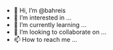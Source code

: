 - 👋 Hi, I’m @bahreis
- 👀 I’m interested in ...
- 🌱 I’m currently learning ...
- 💞️ I’m looking to collaborate on ...
- 📫 How to reach me ...

<!---
bahreis/bahreis is a ✨ special ✨ repository because its `README.md` (this file) appears on your GitHub profile.
You can click the Preview link to take a look at your changes.
--->
